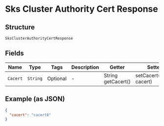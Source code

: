 
# Sks Cluster Authority Cert Response

## Structure

`SksClusterAuthorityCertResponse`

## Fields

| Name | Type | Tags | Description | Getter | Setter |
|  --- | --- | --- | --- | --- | --- |
| `Cacert` | `String` | Optional | - | String getCacert() | setCacert(String cacert) |

## Example (as JSON)

```json
{
  "cacert": "cacert8"
}
```

